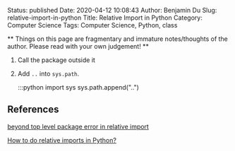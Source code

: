 Status: published
Date: 2020-04-12 10:08:43
Author: Benjamin Du
Slug: relative-import-in-python
Title: Relative Import in Python
Category: Computer Science
Tags: Computer Science, Python, class

**
Things on this page are fragmentary and immature notes/thoughts of the author.
Please read with your own judgement!
**


1. Call the package outside it

2. Add `..` into `sys.path`.

    :::python
    import sys
    sys.path.append("..")


## References

[beyond top level package error in relative import](https://stackoverflow.com/questions/30669474/beyond-top-level-package-error-in-relative-import)

[How to do relative imports in Python?](https://stackoverflow.com/questions/72852/how-to-do-relative-imports-in-python)